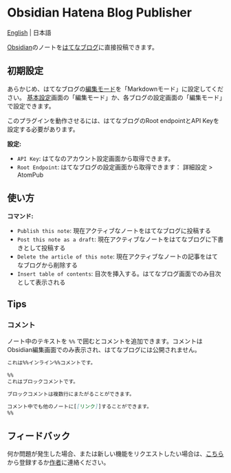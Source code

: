 # Obsidian Hatena Blog Publisher

[English](https://github.com/takmatsukawa/obsidian-hatena/blob/master/README.md) | 日本語

[Obsidian](https://obsidian.md/)のノートを[はてなブログ](https://hatenablog.com/)に直接投稿できます。

## 初期設定

あらかじめ、はてなブログの[編集モード](https://help.hatenablog.com/entry/editing-mode)を「Markdownモード」に設定してください。
[基本設定](http://blog.hatena.ne.jp/my/config)画面の「編集モード」か、各ブログの設定画面の「編集モード」で設定できます。

このプラグインを動作させるには、はてなブログのRoot endpointとAPI Keyを設定する必要があります。

**設定:**

- `API Key`: はてなのアカウント設定画面から取得できます。
- `Root Endpoint`: はてなブログの設定画面から取得できます： 詳細設定 > AtomPub

## 使い方

**コマンド:**

- `Publish this note`: 現在アクティブなノートをはてなブログに投稿する
- `Post this note as a draft`: 現在アクティブなノートをはてなブログに下書きとして投稿する
- `Delete the article of this note`: 現在アクティブなノートの記事をはてなブログから削除する
- `Insert table of contents`: 目次を挿入する。はてなブログ画面でのみ目次として表示される

## Tips

### コメント

ノート中のテキストを `%%` で囲むとコメントを追加できます。コメントはObsidian編集画面でのみ表示され、はてなブログには公開されません。

```markdown
これは%%インライン%%コメントです。

%%
これはブロックコメントです。

ブロックコメントは複数行にまたがることができます。

コメント中でも他のノートに[[リンク]]することができます。
%%
```

## フィードバック

何か問題が発生した場合、または新しい機能をリクエストしたい場合は、[こちら](https://github.com/takmatsukawa/obsidian-hatena/issues/new)から登録するか[作者](https://twitter.com/takmatsukawa)に連絡ください。
